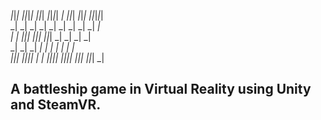 _|_|_|    _|_|_|_|  _|_|_|    _|_|_|_|  _|        _|_|_|    _|_|_|  _|_|_|_|_|  
_|    _|  _|        _|    _|  _|        _|          _|    _|            _|      
_|    _|  _|_|_|    _|_|_|    _|_|_|    _|          _|    _|            _|      
_|    _|  _|        _|    _|  _|        _|          _|    _|            _|      
_|_|_|    _|_|_|_|  _|    _|  _|_|_|_|  _|_|_|_|  _|_|_|    _|_|_|      _|                                                                               
                                                                               
## A battleship game in Virtual Reality using Unity and SteamVR.

